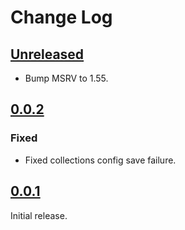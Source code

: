 # Change Log

## [Unreleased]

* Bump MSRV to 1.55.

## [0.0.2]

### Fixed
* Fixed collections config save failure.

## [0.0.1]

Initial release.

[Unreleased]: <https://github.com/lo48576/fbxcel/compare/v0.0.2...develop>
[0.0.2]: <https://github.com/lo48576/fbxcel/releases/tag/v0.0.2>
[0.0.1]: <https://github.com/lo48576/fbxcel/releases/tag/v0.0.1>
